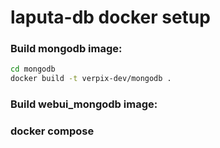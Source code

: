 # laputa-db docker setup

### Build mongodb image:
```sh
cd mongodb
docker build -t verpix-dev/mongodb .
```

### Build webui_mongodb image:


### docker compose
